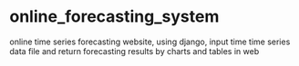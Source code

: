 # online_forecasting_system
online time series forecasting website, using django, input time time series data file and return forecasting results by charts and tables in web 
